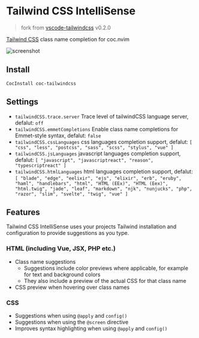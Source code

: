 # Tailwind CSS IntelliSense

> fork from [vscode-tailwindcss](https://github.com/bradlc/vscode-tailwindcss) v0.2.0

[Tailwind CSS](https://tailwindcss.com/) class name completion for coc.nvim

![screenshot](https://user-images.githubusercontent.com/5492542/52547452-c7e50c80-2e02-11e9-8214-e71e14b2cfb0.png)

## Install

```viml
CocInstall coc-tailwindcss
```

## Settings

- `tailwindCSS.trace.server` Trace level of tailwindCSS language server, defalut: `off`
- `tailwindCSS.emmetCompletions` Enable class name completions for Emmet-style syntax, defalut: `false`
- `tailwindCSS.cssLanguages` css languages completion support, defalut: `[ "css", "less", "postcss", "sass", "scss", "stylus", "vue" ]`
- `tailwindCSS.jsLanguages` javascript languages completion support, defalut: `[ "javascript", "javascriptreact", "reason", "typescriptreact" ]`
- `tailwindCSS.htmlLanguages` html languages completion support, defalut: `[ "blade", "edge", "eelixir", "ejs", "elixir", "erb", "eruby", "haml", "handlebars", "html", "HTML (EEx)", "HTML (Eex)", "html.twig", "jade", "leaf", "markdown", "njk", "nunjucks", "php", "razor", "slim", "svelte", "twig", "vue" ]`


## Features

Tailwind CSS IntelliSense uses your projects Tailwind installation and configuration to provide suggestions as you type.

### HTML (including Vue, JSX, PHP etc.)

- Class name suggestions
  - Suggestions include color previews where applicable, for example for text and background colors
  - They also include a preview of the actual CSS for that class name
- CSS preview when hovering over class names

### CSS

- Suggestions when using `@apply` and `config()`
- Suggestions when using the `@screen` directive
- Improves syntax highlighting when using `@apply` and `config()`
